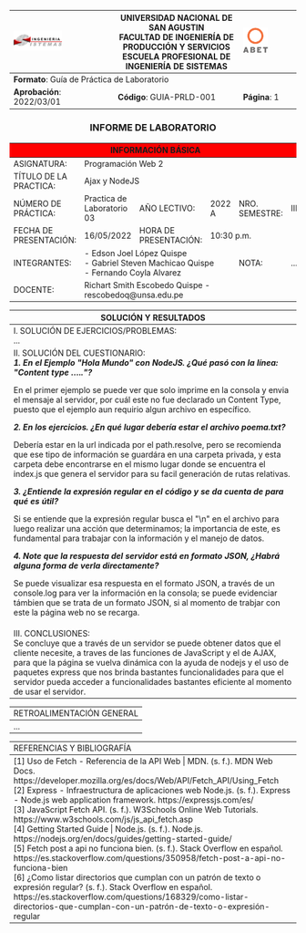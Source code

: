 <div align="center">
<table>
    <theader>
        <tr>
            <td><img src="https://github.com/elopezqu/Lab2_Team3K/blob/main/epis.png" alt="EPIS" style="width:50%; height:auto"/></td>
            <th>
                <span style="font-weight:bold;">UNIVERSIDAD NACIONAL DE SAN AGUSTIN</span><br />
                <span style="font-weight:bold;">FACULTAD DE INGENIERÍA DE PRODUCCIÓN Y SERVICIOS</span><br />
                <span style="font-weight:bold;">ESCUELA PROFESIONAL DE INGENIERÍA DE SISTEMAS</span>
            </th>
            <td><img src="https://github.com/elopezqu/Lab2_Team3K/blob/main/abet.png" alt="ABET" style="width:50%; height:auto"/></td>
        </tr>
    </theader>
    <tbody>
        <tr><td colspan="3"><span style="font-weight:bold;">Formato</span>: Guía de Práctica de Laboratorio</td></tr>
        <tr><td><span style="font-weight:bold;">Aprobación</span>:  2022/03/01</td><td><span style="font-weight:bold;">Código</span>: GUIA-PRLD-001</td><td><span style="font-weight:bold;">Página</span>: 1</td></tr>
    </tbody>
</table>
</div>
<div align="center">
 <h3>INFORME DE LABORATORIO</h3>
</div>
<table>
 <theader>
  <tr><th colspan="6" bgcolor="red">INFORMACIÓN BÁSICA</th></tr>
 </theader>
 <tbody>
  <tr><td>ASIGNATURA:</td><td colspan="5">Programación Web 2</td></tr>
  <tr><td>TÍTULO DE LA PRACTICA:</td><td colspan="5">Ajax y NodeJS</td></tr>
  <tr><td>NÚMERO DE PRÁCTICA:</td><td>Practica de Laboratorio 03</td><td>AÑO LECTIVO:</td><td>2022 A</td><td>NRO. SEMESTRE:</td><td>III</td></tr>
  <tr><td>FECHA DE PRESENTACIÓN:</td><td>16/05/2022</td><td>HORA DE PRESENTACIÓN:</td><td colspan="3">10:30 p.m.</td></tr>
  <tr><td>INTEGRANTES:</td><td colspan="3">- Edson Joel López Quispe<br>- Gabriel Steven Machicao Quispe<br>- Fernando Coyla Alvarez</td><td>NOTA:</td><td>...</td></tr>
  <tr><td>DOCENTE:</td><td colspan="5">Richart Smith Escobedo Quispe - rescobedoq@unsa.edu.pe</td></tr>
 </tbody>
</table>
<table>
 <theader>
  <tr><th>SOLUCIÓN Y RESULTADOS</th></tr>
 </theader>
 <tbody>
  <tr><td>I. SOLUCIÓN DE EJERCICIOS/PROBLEMAS:<br>...</td></tr>
  <tr><td>II. SOLUCIÓN DEL CUESTIONARIO:<br><strong><em>1. En el Ejemplo "Hola Mundo" con NodeJS. ¿Qué pasó con la línea: "Content type ….."?</em></strong><br><p>En el primer ejemplo se puede ver que solo imprime en la consola y envia el mensaje al servidor, por cuál este no fue declarado un Content Type, puesto que el ejemplo aun requirio algun archivo en específico.</p><strong><em> 2. En los ejercicios. ¿En qué lugar debería estar el archivo poema.txt?</em></strong><p> Debería estar en la url indicada por el path.resolve, pero se recomienda que ese tipo de información se guardára en una carpeta privada, y esta carpeta debe encontrarse en el mismo lugar donde se encuentra el index.js que genera el servidor para su facil generación de rutas relativas.</p><strong><em> 3. ¿Entiende la expresión regular en el código y se da cuenta de para qué es útil?</em></strong><p>Si se entiende que la expresión regular busca el "\n" en el archivo para luego realizar una acción que determinamos; la importancia de este, es fundamental para trabajar con la información y el manejo de datos.</p>
   <strong><em>4. Note que la respuesta del servidor está en formato JSON, ¿Habrá alguna forma de verla directamente?</em></strong><p>Se puede visualizar esa respuesta en el formato JSON, a través de un console.log para ver la información en la consola; se puede evidenciar támbien que se trata de un formato JSON, si al momento de trabjar con este la página web no se recarga.</p>
</td></tr>
  <tr><td>III. CONCLUSIONES:<br> Se concluye que a través de un servidor se puede obtener datos que el cliente necesite, a traves de las funciones de JavaScript y el de AJAX, para que la página se vuelva dinámica con la ayuda de nodejs y el uso de paquetes express que nos brinda bastantes funcionalidades para que el servidor pueda acceder a funcionalidades bastantes eficiente al momento de usar el servidor.</td></tr>
 </tbody>
</table>

<table>
 <theader>
  <tr><td>RETROALIMENTACIÓN GENERAL</td><tr>
 </theader>
 <tbody>
  <tr><td>...</td></tr>
 </tbody>
</table>

<table>
 <theader>
  <tr><td>REFERENCIAS Y BIBLIOGRAFÍA</td><tr>
 </theader>
 <tbody>
  <tr><td>[1] Uso de Fetch - Referencia de la API Web | MDN. (s. f.). MDN Web Docs. https://developer.mozilla.org/es/docs/Web/API/Fetch_API/Using_Fetch
      <br>[2] Express - Infraestructura de aplicaciones web Node.js. (s. f.). Express - Node.js web application framework. https://expressjs.com/es/
      <br>[3] JavaScript Fetch API. (s. f.). W3Schools Online Web Tutorials. https://www.w3schools.com/js/js_api_fetch.asp
      <br>[4] Getting Started Guide | Node.js. (s. f.). Node.js. https://nodejs.org/en/docs/guides/getting-started-guide/
      <br>[5] Fetch post a api no funciona bien. (s. f.). Stack Overflow en español. https://es.stackoverflow.com/questions/350958/fetch-post-a-api-no-funciona-bien<br>[6] ¿Como listar directorios que cumplan con un patrón de texto o expresión regular? (s. f.). Stack Overflow en español. https://es.stackoverflow.com/questions/168329/como-listar-directorios-que-cumplan-con-un-patrón-de-texto-o-expresión-regular</td></tr>
 </tbody>
</table>
